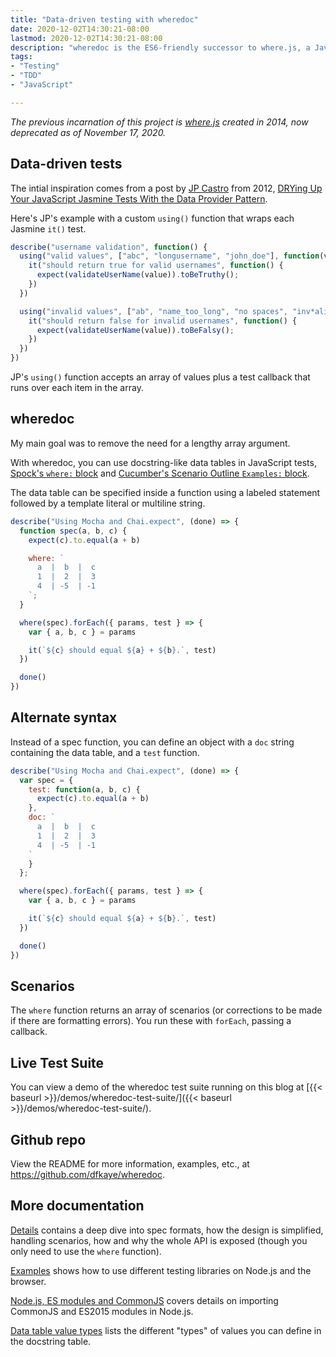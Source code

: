 ```yaml
---
title: "Data-driven testing with wheredoc"
date: 2020-12-02T14:30:21-08:00
lastmod: 2020-12-02T14:30:21-08:00
description: "wheredoc is the ES6-friendly successor to where.js, a JavaScript module for data-driven tests in Mocha, QUnit, tape, and others."
tags:
- "Testing"
- "TDD"
- "JavaScript"

---
```


<!--more-->

*The previous incarnation of this project is [where.js](https://github.com/dfkaye/where.js) created in 2014, now deprecated as of November 17, 2020.*

## Data-driven tests

The intial inspiration comes from a post by [JP Castro](https://twitter.com/jphsf) from 2012, [DRYing Up Your JavaScript Jasmine Tests With the Data Provider Pattern](http://blog.jphpsf.com/2012/08/30/drying-up-your-javascript-jasmine-tests).

Here's JP's example with a custom `using()` function that wraps each Jasmine `it()` test.

```js
describe("username validation", function() {
  using("valid values", ["abc", "longusername", "john_doe"], function(value){
    it("should return true for valid usernames", function() {
      expect(validateUserName(value)).toBeTruthy();
    })
  })

  using("invalid values", ["ab", "name_too_long", "no spaces", "inv*alid"], function(value){
    it("should return false for invalid usernames", function() {
      expect(validateUserName(value)).toBeFalsy();
    })
  })
})
```

JP's `using()` function accepts an array of values plus a test callback that runs over each item in the array.

## wheredoc

My main goal was to remove the need for a lengthy array argument.

With wheredoc, you can use docstring-like data tables in JavaScript tests, [Spock's `where:` block](http://spockframework.org/spock/docs/1.0/data_driven_testing.html) and [Cucumber's Scenario Outline `Examples:` block](https://javapointers.com/automation/cucumber/cucumber-scenario-outline-example/).

The data table can be specified inside a function using a labeled statement followed by a template literal or multiline string.

```js
describe("Using Mocha and Chai.expect", (done) => {
  function spec(a, b, c) {
    expect(c).to.equal(a + b)

    where: `
      a  |  b  |  c
      1  |  2  |  3
      4  | -5  | -1
    `;
  }

  where(spec).forEach({ params, test } => {
    var { a, b, c } = params

    it(`${c} should equal ${a} + ${b}.`, test)
  })

  done()
})
```

## Alternate syntax

Instead of a spec function, you can define an object with a `doc` string containing the data table, and a `test` function.

```js
describe("Using Mocha and Chai.expect", (done) => {
  var spec = {
    test: function(a, b, c) {
      expect(c).to.equal(a + b)
    },
    doc: `
      a  |  b  |  c
      1  |  2  |  3
      4  | -5  | -1
    `
    }
  };

  where(spec).forEach({ params, test } => {
    var { a, b, c } = params

    it(`${c} should equal ${a} + ${b}.`, test)
  })

  done()
})
```

## Scenarios

The `where` function returns an array of scenarios (or corrections to be made if there are formatting errors). You run these with `forEach`, passing a callback.

## Live Test Suite

You can view a demo of the wheredoc test suite running on this blog at [{{< baseurl >}}/demos/wheredoc-test-suite/]({{< baseurl >}}/demos/wheredoc-test-suite/).

## Github repo

View the README for more information, examples, etc., at https://github.com/dfkaye/wheredoc.

## More documentation

[Details](https://github.com/dfkaye/wheredoc/blob/master/docs/details.md) contains a deep dive into spec formats, how the design is simplified, handling scenarios, how and why the whole API is exposed (though you only need to use the `where` function).

[Examples](https://github.com/dfkaye/wheredoc/blob/master/docs/examples.md) shows how to use different testing libraries on Node.js and the browser.

[Node.js, ES modules and CommonJS](https://github.com/dfkaye/wheredoc/blob/master/docs/esm-cjs.md) covers details on importing CommonJS and ES2015 modules in Node.js.

[Data table value types](https://github.com/dfkaye/wheredoc/blob/master/docs/values.md) lists the different "types" of values you can define in the docstring table.
